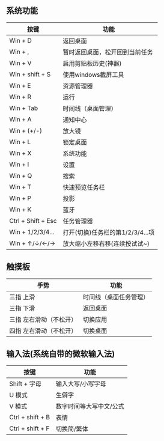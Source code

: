 ## 系统功能
| 按键               | 功能                             |
| ------------------ | -------------------------------- |
| Win + D            | 返回桌面                         |
| Win + ,            | 暂时返回桌面，松开回到当前任务   |
| Win + V            | 启用剪贴板历史(神器)             |
| Win + shift + S    | 使用windows截屏工具              |
| Win + E            | 资源管理器                       |
| Win + R            | 运行                             |
| Win + Tab          | 时间线（桌面管理）               |
| Win + A            | 通知中心                         |
| Win + (+/-)        | 放大镜                           |
| Win + L            | 锁定桌面                         |
| Win + X            | 系统功能                         |
| Win + I            | 设置                             |
| Win + Q            | 搜索                             |
| Win + T            | 快速预览任务栏                   |
| Win + P            | 投影                             |
| Win + K            | 蓝牙                             |
| Ctrl + Shift + Esc | 任务管理器                       |
| Win + 1/2/3/4...   | 打开(切换)任务栏的第1/2/3/4...项 |
| Win + ↑/↓/←/→      | 放大缩小左移右移(连续按试试~)    |

## 触摸板
| 手势                    | 功能                   |
| ----------------------- | ---------------------- |
| 三指 上滑               | 时间线（桌面任务管理） |
| 三指 下滑               | 返回桌面               |
| 三指 左右滑动（不松开） | 切换应用               |
| 四指 左右滑动（不松开） | 切换桌面               |

## 输入法(系统自带的微软输入法)
| 按键             | 功能                    |
| ---------------- | ----------------------- |
| Shift + 字母     | 输入大写/小写字母       |
| U 模式           | 生僻字                  |
| V 模式           | 数字时间等大写中文/公式 |
| Ctrl + shift + B | 表情                    |
| Ctrl + shift + F | 切换简/繁体             |